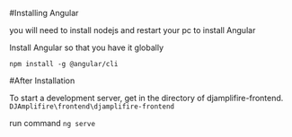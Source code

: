 #Installing Angular

you will need to install nodejs and restart your pc to install Angular

Install Angular so that you have it globally


```npm install -g @angular/cli```


#After Installation

To start a development server, get in the directory of djamplifire-frontend. ```DJAmplifire\frontend\djamplifire-frontend```

run command ```ng serve```



